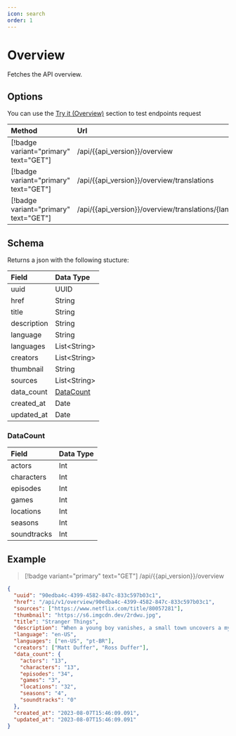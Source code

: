 ```yaml
---
icon: search
order: 1
---
```


# Overview

Fetches the API overview.

## Options

You can use the [Try it (Overview)]({{url}}/try-it/#/overview) section to test endpoints request

| Method                                | Url                                                     | Description                     |
| :------------------------------------ | :------------------------------------------------------ | :------------------------------ |
| [!badge variant="primary" text="GET"] | /api/{{api_version}}/overview                           | **Retrieves** overview.         |
| [!badge variant="primary" text="GET"] | /api/{{api_version}}/overview/translations              | **Retrieves** all translations. |
| [!badge variant="primary" text="GET"] | /api/{{api_version}}/overview/translations/\{language\} | **Retrieves** one translation.  |

## Schema

Returns a json with the following stucture:

| Field       | Data Type               |
| :---------- | :---------------------- |
| uuid        | UUID                    |
| href        | String                  |
| title       | String                  |
| description | String                  |
| language    | String                  |
| languages   | List\<String\>          |
| creators    | List\<String\>          |
| thumbnail   | String                  |
| sources     | List\<String\>          |
| data_count  | [DataCount](#datacount) |
| created_at  | Date                    |
| updated_at  | Date                    |

### DataCount

| Field       | Data Type |
| :---------- | :-------- |
| actors      | Int       |
| characters  | Int       |
| episodes    | Int       |
| games       | Int       |
| locations   | Int       |
| seasons     | Int       |
| soundtracks | Int       |

## Example

> [!badge variant="primary" text="GET"] /api/{{api_version}}/overview

```json
{
  "uuid": "90edba4c-4399-4582-847c-833c597b03c1",
  "href": "/api/v1/overview/90edba4c-4399-4582-847c-833c597b03c1",
  "sources": ["https://www.netflix.com/title/80057281"],
  "thumbnail": "https://s6.imgcdn.dev/2rdwu.jpg",
  "title": "Stranger Things",
  "description": "When a young boy vanishes, a small town uncovers a mystery involving secret experiments, terrifying supernatural forces and one strange little girl.",
  "language": "en-US",
  "languages": ["en-US", "pt-BR"],
  "creators": ["Matt Duffer", "Ross Duffer"],
  "data_count": {
    "actors": "13",
    "characters": "13",
    "episodes": "34",
    "games": "3",
    "locations": "32",
    "seasons": "4",
    "soundtracks": "0"
  },
  "created_at": "2023-08-07T15:46:09.091",
  "updated_at": "2023-08-07T15:46:09.091"
}
```
